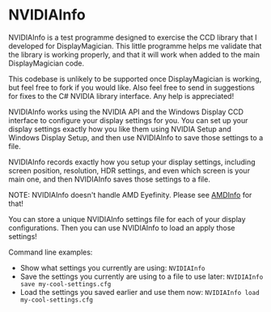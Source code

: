 # NVIDIAInfo

NVIDIAInfo is a test programme designed to exercise the CCD library that I developed for DisplayMagician. This little programme helps me validate that the library is working properly, and that it will work when added to the main DisplayMagician code.

This codebase is unlikely to be supported once DisplayMagician is working, but feel free to fork if you would like. Also feel free to send in suggestions for fixes to the C# NVIDIA library interface. Any help is appreciated!

NVIDIAInfo works using the NVIDIA API and the Windows Display CCD interface to configure your display settings for you. You can set up your display settings exactly how you like them using NVIDIA Setup and Windows Display Setup, and then use NVIDIAInfo to save those settings to a file.

NVIDIAInfo records exactly how you setup your display settings, including screen position, resolution, HDR settings, and even which screen is your main one, and then NVIDIAInfo saves those settings to a file. 

NOTE: NVIDIAInfo doesn't handle AMD Eyefinity. Please see [AMDInfo](https://github.com/terrymacdonald/AMDInfo) for that!

You can store a unique NVIDIAInfo settings file for each of your display configurations. Then you can use NVIDIAInfo to load an apply those settings! 

Command line examples:

- Show what settings you currently are using: `NVIDIAInfo`
- Save the settings you currently are using to a file to use later: `NVIDIAInfo save my-cool-settings.cfg`
- Load the settings you saved earlier and use them now: `NVIDIAInfo load my-cool-settings.cfg`
